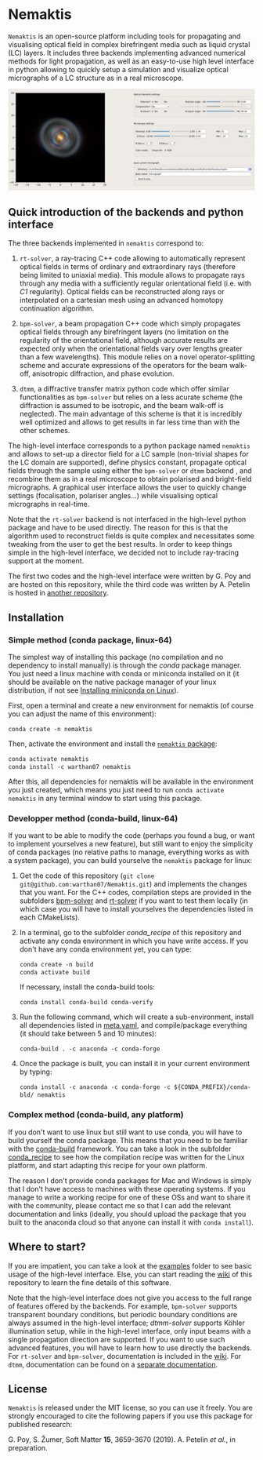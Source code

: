# Nemaktis

``Nemaktis`` is an open-source platform including tools for propagating and visualising optical field in
complex birefringent media such as liquid crystal (LC) layers. It includes three backends
implementing advanced numerical methods for light propagation, as well as an easy-to-use high
level interface in python allowing to quickly setup a simulation and visualize optical
micrographs of a LC structure as in a real microscope. 

![Graphical user interface of nemaktis](gui.png)


## Quick introduction of the backends and python interface

The three backends implemented in ``nemaktis`` correspond to:

1. ``rt-solver``, a ray-tracing C++ code allowing to automatically represent optical fields in terms
   of ordinary and extraordinary rays (therefore being limited to uniaxial media). This module
   allows to propagate rays through any media with a sufficiently regular orientational field (i.e.
   with *C1* regularity). Optical fields can be reconstructed along rays or interpolated on a
   cartesian mesh using an advanced homotopy continuation algorithm. 

2. ``bpm-solver``, a beam propagation C++ code which simply propagates optical fields through any
   birefringent layers (no limitation on the regularity of the orientational field, although
   accurate results are expected only when the orientational fields vary over lengths greater than
   a few wavelengths). This module relies on a novel operator-splitting scheme and accurate
   expressions of the operators for the beam walk-off, anisotropic diffraction, and phase evolution.

3. ``dtmm``, a diffractive transfer matrix python code which offer similar functionalities as
   ``bpm-solver`` but relies on a less acurate scheme (the diffraction is assumed to be isotropic,
   and the beam walk-off is neglected). The main advantage of this scheme is that it is
   incredibly well optimized and allows to get results in far less time than with the other
   schemes.

The high-level interface corresponds to a python package named ``nemaktis`` and allows to set-up
a director field for a LC sample (non-trivial shapes for the LC domain are supported), define
physics constant, propagate optical fields through the sample using either the ``bpm-solver``
or ``dtmm`` backend , and recombine them as in a real microscope to obtain polarised and
bright-field micrographs. A graphical user interface allows the user to quickly change settings
(focalisation, polariser angles...) while visualising optical micrographs in real-time.

Note that the ``rt-solver`` backend is not interfaced in the high-level python package and have to
be used directly. The reason for this is that the algorithm used to reconstruct fields is quite
complex and necessitates some tweaking from the user to get the best results. In order to keep
things simple in the high-level interface, we decided not to include ray-tracing support at the
moment.

The first two codes and the high-level interface were written by G. Poy and are hosted on this
repository, while the third code was written by A. Petelin is hosted in [another
repository](https://github.com/IJSComplexMatter/dtmm).


## Installation

### Simple method (conda package, linux-64)

The simplest way of installing this package (no compilation and no dependency to install
manually) is through the *conda* package manager. You just need a linux machine with conda
or miniconda installed on it (it should be available on the native package manager of your linux
distribution, if not see [Installing miniconda on
Linux](https://conda.io/projects/conda/en/latest/user-guide/install/linux.html)).

First, open a terminal and create a new environment for nemaktis (of course you can adjust the
name of this environment):
```
conda create -n nemaktis
```
Then, activate the environment and install the [``nemaktis`` package](https://anaconda.org/warthan07/nemaktis):
```
conda activate nemaktis
conda install -c warthan07 nemaktis
```

After this, all dependencies for nemaktis will be available in the environment you just
created, which means you just need to run ``conda activate nemaktis`` in any terminal
window to start using this package.


### Developper method (conda-build, linux-64)

If you want to be able to modify the code (perhaps you found a bug, or want to implement
yourselves a new feature), but still want to enjoy the simplicity of conda packages
(no relative paths to manage, everything works as with a system package), you can build 
yourselve the ``nemaktis`` package for linux:

1. Get the code of this repository (``git clone git@github.com:warthan07/Nemaktis.git``) and
   implements the changes that you want. For the C++ codes, compilation steps are provided
   in the subfolders [bpm-solver](BeamPropagationSolver) and [rt-solver](RayTracingSolver) if
   you want to test them locally (in which case you will have to install yourselves the
   dependencies listed in each CMakeLists).

2. In a terminal, go to the subfolder *conda_recipe* of this repository and activate any
   conda environment in which you have write access. If you don't have any conda environment
   yet, you can type:
   ```
   conda create -n build
   conda activate build
   ```
   If necessary, install the conda-build tools:
   ```
   conda install conda-build conda-verify
   ```

3. Run the following command, which will create a sub-environment, install all dependencies
   listed in [meta.yaml](conda_recipe/meta.yaml), and compile/package everything (it should take
   between 5 and 10 minutes):
   ```
   conda-build . -c anaconda -c conda-forge
   ```

4. Once the package is built, you can install it in your current environment by typing:
   ```
   conda install -c anaconda -c conda-forge -c ${CONDA_PREFIX}/conda-bld/ nemaktis
   ```


### Complex method (conda-build, any platform)

If you don't want to use linux but still want to use conda, you will have to build yourself the
conda package. This means that you need to be familiar with the
[conda-build](https://docs.conda.io/projects/conda-build/en/latest/) framework. You can take a
look in the subfolder [conda_recipe](conda_recipe) to see how the compilation recipe was written
for the Linux platform, and start adapting this recipe for your own platform.

The reason I don't provide conda packages for Mac and Windows is simply that I don't have access
to machines with these operating systems. If you manage to write a working recipe for one of
these OSs and want to share it with the community, please contact me so that I can add the
relevant documentation and links (ideally, you should upload the package that you built to the
anaconda cloud so that anyone can install it with ``conda install``).


## Where to start?

If you are impatient, you can take a look at the [examples](HighLevelPythonInterface/examples)
folder to see basic usage of the high-level interface. Else, you can start reading the
[wiki](https://github.com/warthan07/Nemaktis/wiki) of this repository to learn the fine
details of this software.

Note that the high-level interface does not give you access to the full range of features
offered by the backends. For example, ``bpm-solver`` supports transparent boundary conditions,
but periodic boundary conditions are always assumed in the high-level interface; *dtmm-solver*
supports Köhler illumination setup, while in the high-level interface, only input beams with a
single propagation direction are supported. If you want to use such advanced features, you will
have to learn how to use directly the backends. For ``rt-solver`` and ``bpm-solver``, documentation
is included in the [wiki](https://github.com/warthan07/Nemaktis/wiki). For ``dtmm``, documentation
can be found on a [separate documentation](http://dtmm.readthedocs.io/).


## License

``Nemaktis`` is released under the MIT license, so you can use it freely. You are strongly
encouraged to cite the following papers if you use this package for published research:

G. Poy, S. Žumer, Soft Matter **15**, 3659-3670 (2019).
A. Petelin *et al.*, in preparation.

